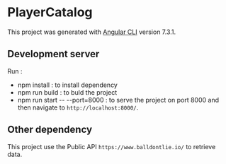 # PlayerCatalog

This project was generated with [Angular CLI](https://github.com/angular/angular-cli) version 7.3.1.

## Development server

Run : 
* npm install : to install dependency
* npm run build : to buld the project
* npm run start -- --port=8000 : to serve the project on port 8000 and then navigate to `http://localhost:8000/`.

## Other dependency

This project use the Public API `https://www.balldontlie.io/` to retrieve data.